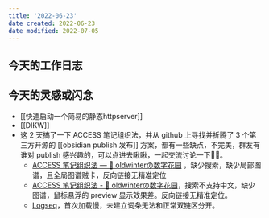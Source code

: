 ```yaml
---
title: '2022-06-23'
date created: 2022-06-23
date modified: 2022-07-05
---
```


## 今天的工作日志

## 今天的灵感或闪念

- [[快速启动一个简易的静态httpserver]]
- [[DIKW]]
- 这 2 天搞了一下 ACCESS 笔记组织法，并从 github 上寻找并折腾了 3 个第三方开源的 [[obsidian publish 发布]] 方案，都有一些缺点，不完美，群友有谁对 publish 感兴趣的，可以点进去瞅瞅，一起交流讨论一下🦀🦀。
	- [ACCESS 笔记组织法 — 🌱 oldwinterの数字花园](https://notes.oldwinter.top/access-%E7%AC%94%E8%AE%B0%E7%BB%84%E7%BB%87%E6%B3%95) ，缺少搜索，缺少局部图谱，且全局图谱贼卡，反向链接无精准定位
	- [ACCESS 笔记组织法 - 🌱 oldwinterの数字花园](https://blog.oldwinter.top/note/access-%E7%AC%94%E8%AE%B0%E7%BB%84%E7%BB%87%E6%B3%95)，搜索不支持中文，缺少图谱，鼠标悬浮的 preview 显示效果差。反向链接无精准定位。
	- [Logseq](https://garden.oldwinter.top/#/page/ACCESS%20%E7%AC%94%E8%AE%B0%E7%BB%84%E7%BB%87%E6%B3%95)，首次加载慢，未建立词条无法和正常双链区分开。
